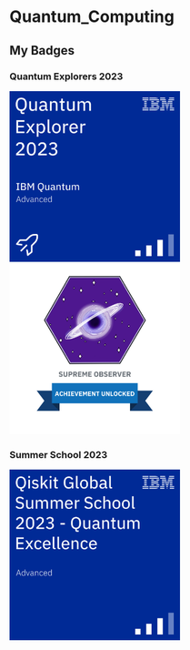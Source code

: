# Quantum_Computing

## My Badges

### Quantum Explorers 2023
<img src="./_badges/quantum-explorer-2023-advanced.png" width="300">
<img src="./_badges/badge_quantum_explorers_2023.png" width="300">

### Summer School 2023
<img src="./_badges/qiskit-global-summer-school-2023-quantum-excellence.png" width="300">
